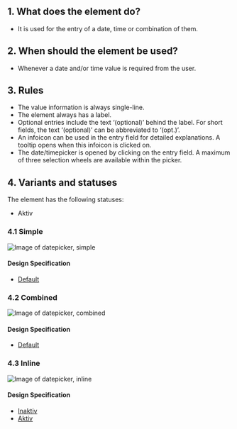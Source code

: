 ## 1. What does the element do?
*   It is used for the entry of a date, time or combination of them.

## 2. When should the element be used?
*   Whenever a date and/or time value is required from the user.

## 3. Rules
*   The value information is always single-line.
*   The element always has a label.
*   Optional entries include the text ‘(optional)’ behind the label. For short fields, the text ‘(optional)’ can be abbreviated to ‘(opt.)’.
*   An infoicon can be used in the entry field for detailed explanations. A tooltip opens when this infoicon is clicked on.
*   The date/timepicker is opened by clicking on the entry field. A maximum of three selection wheels are available within the picker.


## 4. Variants and statuses
The element has the following statuses: 
*   Aktiv

### 4.1 Simple
![Image of datepicker, simple](https://raw.githubusercontent.com/sbb-design-systems/sbb-design-system/master/mobile/elements/date-picker/images/ME17_Einfach.png 'class: image')

#### Design Specification
*   [Default](https://sbb.invisionapp.com/d/main#/console/14051805/313166998/inspect)

### 4.2 Combined
![Image of datepicker, combined](https://raw.githubusercontent.com/sbb-design-systems/sbb-design-system/master/mobile/elements/date-picker/images/ME17_Mehrfach.png 'class: image')

#### Design Specification
*   [Default](https://sbb.invisionapp.com/d/main#/console/14051805/313166999/inspect)

### 4.3 Inline
![Image of datepicker, inline](https://raw.githubusercontent.com/sbb-design-systems/sbb-design-system/master/mobile/elements/date-picker/images/ME17_Inline.png 'class: image')

#### Design Specification
*   [Inaktiv](https://sbb.invisionapp.com/d/main#/console/14051805/313170341/inspect)
*   [Aktiv](https://sbb.invisionapp.com/d/main#/console/14051805/313170340/inspect)